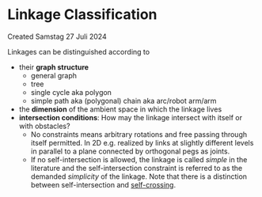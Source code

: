 # Linkage Classification
Created Samstag 27 Juli 2024

Linkages can be distinguished according to


* their **graph structure**
	* general graph
	* tree
	* single cycle aka polygon
	* simple path aka (polygonal) chain aka arc/robot arm/arm
* the **dimension** of the ambient space in which the linkage lives
* **intersection conditions**: How may the linkage intersect with itself or with obstacles?
	* No constraints means arbitrary rotations and free passing through itself permitted. In 2D e.g. realized by links at slightly different levels in parallel to a plane connected by orthogonal pegs as joints.
	* If no self-intersection is allowed, the linkage is called *simple* in the literature and the self-intersection constraint is referred to as the demanded *simplicity* of the linkage. Note that there is a distinction between self-intersection and [self-crossing](./self-crossing.md).



